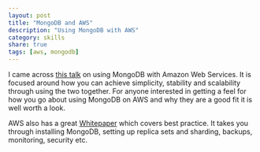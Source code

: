 ```yaml
---
layout: post
title: "MongoDB and AWS"
description: "Using MongoDB with AWS"
category: skills 
share: true
tags: [aws, mongodb]
---
```


I came across [this talk](http://www.10gen.com/presentations/high-performance-high-scale-mongodb-aws-hands-guide) on using MongoDB with Amazon Web Services. It is focused around how you can achieve simplicity, stability and scalability through using the two together. For anyone interested in getting a feel for how you go about using MongoDB on AWS and why they are a good fit it is well worth a look. 

AWS also has a great [Whitepaper](http://aws.amazon.com/whitepapers/mongodb-on-aws) which covers best practice. It takes you through installing MongoDB, setting up replica sets and sharding, backups, monitoring, security etc.
